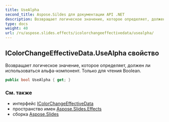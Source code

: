 ```yaml
---
title: UseAlpha
second_title: Aspose.Sildes для документации API .NET
description: Возвращает логическое значение, которое определяет, должен ли использоваться альфа-компонент. Только для чтения Boolean.
type: docs
weight: 40
url: /ru/aspose.slides.effects/icolorchangeeffectivedata/usealpha/
---
```


## IColorChangeEffectiveData.UseAlpha свойство

Возвращает логическое значение, которое определяет, должен ли использоваться альфа-компонент. Только для чтения Boolean.

```csharp
public bool UseAlpha { get; }
```

### См. также

* интерфейс [IColorChangeEffectiveData](../../icolorchangeeffectivedata)
* пространство имен [Aspose.Slides.Effects](../../icolorchangeeffectivedata)
* сборка [Aspose.Slides](../../../)

<!-- DO NOT EDIT: сгенерировано xmldocmd для Aspose.Slides.dll -->